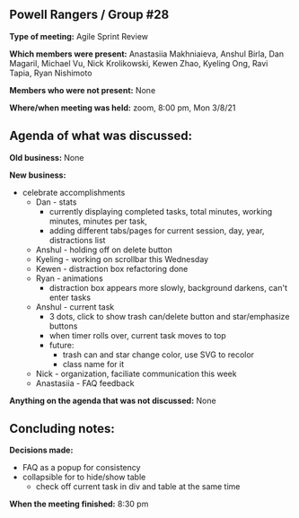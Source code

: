 ## Powell Rangers / Group #28

**Type of meeting:** Agile Sprint Review

**Which members were present:** Anastasiia Makhniaieva, Anshul Birla, Dan Magaril, Michael Vu, Nick Krolikowski, Kewen Zhao, Kyeling Ong, Ravi Tapia, Ryan Nishimoto

**Members who were not present:** None

**Where/when meeting was held:** zoom, 8:00 pm, Mon 3/8/21


## Agenda of what was discussed:

**Old business:** None

**New business:** 
+ celebrate accomplishments
  + Dan - stats
    + currently displaying completed tasks, total minutes, working minutes, minutes per task, 
    + adding different tabs/pages for current session, day, year, distractions list
  + Anshul - holding off on delete button
  + Kyeling - working on scrollbar this Wednesday
  + Kewen - distraction box refactoring done
  + Ryan - animations
    + distraction box appears more slowly, background darkens, can't enter tasks
  + Anshul - current task
    + 3 dots, click to show trash can/delete button and star/emphasize buttons
    + when timer rolls over, current task moves to top
    + future: 
      + trash can and star change color, use SVG to recolor
      + class name for it
  + Nick - organization, faciliate communication this week
  + Anastasiia - FAQ feedback

**Anything on the agenda that was not discussed:**  None


## Concluding notes:

**Decisions made:** 
+ FAQ as a popup for consistency
+ collapsible for to hide/show table
  + check off current task in div and table at the same time

**When the meeting finished:** 8:30 pm

